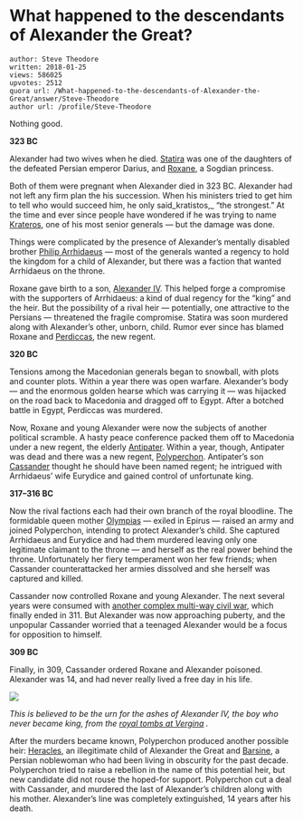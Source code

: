 # What happened to the descendants of Alexander the Great?

	author: Steve Theodore
	written: 2018-01-25
	views: 586025
	upvotes: 2512
	quora url: /What-happened-to-the-descendants-of-Alexander-the-Great/answer/Steve-Theodore
	author url: /profile/Steve-Theodore


Nothing good.

__323 BC__ 

Alexander had two wives when he died. [Statira](http://www.livius.org/articles/person/statira-barsine/) was one of the daughters of the defeated Persian emperor Darius, and [Roxane](http://www.livius.org/articles/person/roxane/), a Sogdian princess.

Both of them were pregnant when Alexander died in 323 BC. Alexander had not left any firm plan the his succession. When his ministers tried to get him to tell who would succeed him, he only said_kratistos,_ “the strongest.” At the time and ever since people have wondered if he was trying to name [Krateros](http://www.livius.org/articles/person/craterus/), one of his most senior generals — but the damage was done.

Things were complicated by the presence of Alexander’s mentally disabled brother [Philip Arrhidaeus](http://www.livius.org/articles/person/philip-arrhidaeus/) — most of the generals wanted a regency to hold the kingdom for a child of Alexander, but there was a faction that wanted Arrhidaeus on the throne.

Roxane gave birth to a son, [Alexander IV](http://www.livius.org/articles/person/alexander-iv/). This helped forge a compromise with the supporters of Arrhidaeus: a kind of dual regency for the “king” and the heir. But the possibility of a rival heir — potentially, one attractive to the Persians — threatened the fragile compromise. Statira was soon murdered along with Alexander’s other, unborn, child. Rumor ever since has blamed Roxane and [Perdiccas](http://www.livius.org/articles/person/perdiccas/), the new regent.

__320 BC__ 

Tensions among the Macedonian generals began to snowball, with plots and counter plots. Within a year there was open warfare. Alexander’s body — and the enormous golden hearse which was carrying it — was hijacked on the road back to Macedonia and dragged off to Egypt. After a botched battle in Egypt, Perdiccas was murdered.

Now, Roxane and young Alexander were now the subjects of another political scramble. A hasty peace conference packed them off to Macedonia under a new regent, the elderly [Antipater](http://www.livius.org/articles/person/antipater/). Within a year, though, Antipater was dead and there was a new regent, [Polyperchon](http://www.livius.org/articles/person/polyperchon/). Antipater’s son [Cassander](https://www.ancient.eu/Cassander/) thought he should have been named regent; he intrigued with Arrhidaeus’ wife Eurydice and gained control of unfortunate king.

__317–316 BC__ 

Now the rival factions each had their own branch of the royal bloodline. The formidable queen mother [Olympias](http://www.livius.org/articles/person/olympias/) — exiled in Epirus — raised an army and joined Polyperchon, intending to protect Alexander’s child. She captured Arrhidaeus and Eurydice and had them murdered leaving only one legitimate claimant to the throne — and herself as the real power behind the throne. Unfortunately her fiery temperament won her few friends; when Cassander counterattacked her armies dissolved and she herself was captured and killed.

Cassander now controlled Roxane and young Alexander. The next several years were consumed with [another complex multi-way civil war](http://www.alexander-the-great.org/wars-of-the-diadochi/third-war-of-the-diadochi.php), which finally ended in 311. But Alexander was now approaching puberty, and the unpopular Cassander worried that a teenaged Alexander would be a focus for opposition to himself.

__309 BC__ 

Finally, in 309, Cassander ordered Roxane and Alexander poisoned. Alexander was 14, and had never really lived a free day in his life.

![](https://qph.fs.quoracdn.net/main-qimg-be9dc6c8a194375a5b000847d3393049)

_This is believed to be the urn for the ashes of Alexander IV, the boy who never became king, from the_ _[royal tombs at Vergina](http://whc.unesco.org/en/list/780)_ _._ 

After the murders became known, Polyperchon produced another possible heir: [Heracles](https://en.wikipedia.org/wiki/Heracles_of_Macedon), an illegitimate child of Alexander the Great and [Barsine](https://en.wikipedia.org/wiki/Barsine), a Persian noblewoman who had been living in obscurity for the past decade. Polyperchon tried to raise a rebellion in the name of this potential heir, but new candidate did not rouse the hoped-for support. Polyperchon cut a deal with Cassander, and murdered the last of Alexander’s children along with his mother. Alexander’s line was completely extinguished, 14 years after his death.

